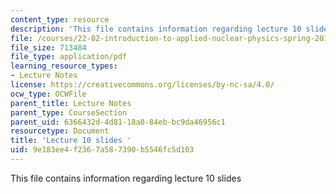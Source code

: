 ```yaml
---
content_type: resource
description: 'This file contains information regarding lecture 10 slides '
file: /courses/22-02-introduction-to-applied-nuclear-physics-spring-2012/9e183ee4f2367a587390b5546fc5d103_MIT22_02S12_lec10.pdf
file_size: 713484
file_type: application/pdf
learning_resource_types:
- Lecture Notes
license: https://creativecommons.org/licenses/by-nc-sa/4.0/
ocw_type: OCWFile
parent_title: Lecture Notes
parent_type: CourseSection
parent_uid: 6366432d-4d81-18a0-84eb-bc9da46956c1
resourcetype: Document
title: 'Lecture 10 slides '
uid: 9e183ee4-f236-7a58-7390-b5546fc5d103
---
```

This file contains information regarding lecture 10 slides 